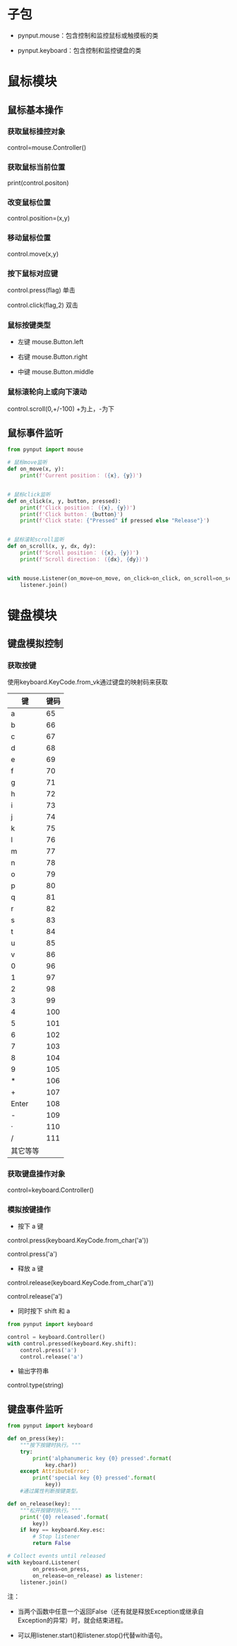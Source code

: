 # 子包

- pynput.mouse：包含控制和监控鼠标或触摸板的类

- pynput.keyboard：包含控制和监控键盘的类

# 鼠标模块

## 鼠标基本操作

### 获取鼠标操控对象

control=mouse.Controller()

### 获取鼠标当前位置

print(control.positon)

### 改变鼠标位置

control.position=(x,y)

### 移动鼠标位置

control.move(x,y)

### 按下鼠标对应键

control.press(flag) 单击

control.click(flag,2) 双击

### 鼠标按键类型

- 左键 mouse.Button.left

- 右键 mouse.Button.right

- 中键 mouse.Button.middle

### 鼠标滚轮向上或向下滚动

control.scroll(0,+/-100) +为上，-为下

## 鼠标事件监听

```python
from pynput import mouse

# 鼠标move监听
def on_move(x, y):
    print(f'Current position： ({x}, {y})')


# 鼠标click监听
def on_click(x, y, button, pressed):
    print(f'Click position： ({x}, {y})')
    print(f'Click button： {button}')
    print(f'Click state: {"Pressed" if pressed else "Release"}')


# 鼠标滚轮scroll监听
def on_scroll(x, y, dx, dy):
    print(f'Scroll position： ({x}, {y})')
    print(f'Scroll direction： ({dx}, {dy})')


with mouse.Listener(on_move=on_move, on_click=on_click, on_scroll=on_scroll) as listener:
    listener.join()
```

# 键盘模块

## 键盘模拟控制

### 获取按键

使用keyboard.KeyCode.from_vk通过键盘的映射码来获取

| 键     | 键码                              |
| ----- | ------------------------------- |
| a     | 65                              |
| b     | 66                              |
| c     | 67                              |
| d     | 68                              |
| e     | 69                              |
| f     | 70                              |
| g     | 71                              |
| h     | 72                              |
| i     | 73                              |
| j     | 74                              |
| k     | 75                              |
| l     | 76                              |
| m     | 77                              |
| n     | 78                              |
| o     | 79                              |
| p     | 80                              |
| q     | 81                              |
| r     | 82                              |
| s     | 83                              |
| t     | 84                              |
| u     | 85                              |
| v     | 86                              |
| 0     | 96                              |
| 1     | 97                              |
| 2     | 98                              |
| 3     | 99                              |
| 4     | 100                             |
| 5     | 101                             |
| 6     | 102                             |
| 7     | 103                             |
| 8     | 104                             |
| 9     | 105                             |
| *     | 106                             |
| +     | 107                             |
| Enter | 108                             |
| -     | 109                             |
| ·     | 110                             |
| /     | 111 |
| 其它等等  |                                 |

### 获取键盘操作对象

control=keyboard.Controller()

### 模拟按键操作

- 按下 a 键

control.press(keyboard.KeyCode.from_char('a'))

control.press('a')

- 释放 a 键

control.release(keyboard.KeyCode.from_char('a'))

control.release('a')

- 同时按下 shift 和 a

```python
from pynput import keyboard

control = keyboard.Controller()
with control.pressed(keyboard.Key.shift):
    control.press('a')
    control.release('a')
```

- 输出字符串

control.type(string)

## 键盘事件监听

```python
from pynput import keyboard

def on_press(key):
    """按下按键时执行。"""
    try:
        print('alphanumeric key {0} pressed'.format(
            key.char))
    except AttributeError:
        print('special key {0} pressed'.format(
            key))
    #通过属性判断按键类型。

def on_release(key):
    """松开按键时执行。"""
    print('{0} released'.format(
        key))
    if key == keyboard.Key.esc:
        # Stop listener
        return False

# Collect events until released
with keyboard.Listener(
        on_press=on_press,
        on_release=on_release) as listener:
    listener.join()
```

注：

- 当两个函数中任意一个返回False（还有就是释放Exception或继承自Exception的异常）时，就会结束进程。

- 可以用listener.start()和listener.stop()代替with语句。
